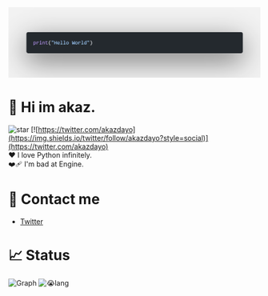 ![banner](img/hello_world.png)

# 👋 Hi im akaz.
![star](https://img.shields.io/github/stars/akazdayo?style=social)
[![https://twitter.com/akazdayo](https://img.shields.io/twitter/follow/akazdayo?style=social)](https://twitter.com/akazdayo)  
❤️ I love Python infinitely.  
❤️‍🩹  I'm bad at Engine.
# 📮 Contact me
* [Twitter](https://twitter.com/akazdayo)



# 📈 Status
![Graph](http://github-profile-summary-cards.vercel.app/api/cards/profile-details?username=akazdayo&theme=zenburn)
![😭lang](http://github-profile-summary-cards.vercel.app/api/cards/repos-per-language?username=akazdayo&theme=zenburn&exclude=)
